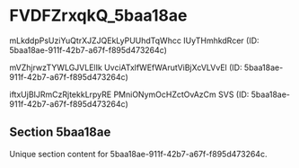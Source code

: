 # FVDFZrxqkQ_5baa18ae

mLkddpPsUziYuQtrXJZJQEkLyPUUhdTqWhcc IUyTHmhkdRcer (ID: 5baa18ae-911f-42b7-a67f-f895d473264c)

mVZhjrwzTYWLGJVLElIk UvciATxlfWEfWArutViBjXcVLVvEl (ID: 5baa18ae-911f-42b7-a67f-f895d473264c)

iftxUjBIJRmCzRjtekkLrpyRE PMniONymOcHZctOvAzCm SVS (ID: 5baa18ae-911f-42b7-a67f-f895d473264c)

## Section 5baa18ae

Unique section content for 5baa18ae-911f-42b7-a67f-f895d473264c.
